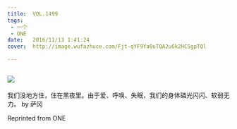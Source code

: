 ```yaml
---
title:	VOL.1499
tags:
 - 一个
 - ONE
date:	2016/11/13 1:41:24
cover:	http://image.wufazhuce.com/Fjt-qYF9Ya0uTQA2uGk2HCSgpTQl

---
```

![](http://image.wufazhuce.com/Fjt-qYF9Ya0uTQA2uGk2HCSgpTQl)
---

我们没地方住，住在黑夜里。由于爱、呼唤、失眠，我们的身体磷光闪闪、软弱无力。 by 萨冈
 
Reprinted from ONE
